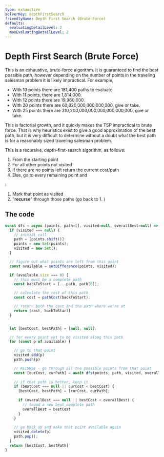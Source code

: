```yaml
---
type: exhaustive
solverKey: depthFirstSearch
friendlyName: Depth First Search (Brute Force)
defaults:
  evaluatingDetailLevel: 2
  maxEvaluatingDetailLevel: 2
---
```


# Depth First Search (Brute Force)

This is an exhaustive, brute-force algorithm. It is guaranteed to find the best possible path, however depending on the number of points in the traveling salesman problem it is likely impractical. For example, 

  - With 10 points there are 181,400 paths to evaluate. 
  - With 11 points, there are 1,814,000.
  - With 12 points there are 19,960,000.
  - With 20 points there are 60,820,000,000,000,000, give or take.
  - With 25 points there are 310,200,000,000,000,000,000,000, give or take.

This is factorial growth, and it quickly makes the TSP impractical to brute force. That is why heuristics exist to give a good approximation of the best path, but it is very difficult to determine without a doubt what the best path is for a reasonably sized traveling salesman problem.

This is a recursive, depth-first-search algorithm, as follows:

  1. From the starting point
  2. For all other points not visited
  3. If there are no points left return the current cost/path
  4. Else, go to every remaining point and

:

  1. Mark that point as visited
  2. "**recurse**" through those paths (go back to 1. )


## The code

```javascript
const dfs = async (points, path=[], visited=null, overallBest=null) => {
  if (visited === null) {
    // initial call
    path = [points.shift()]
    points = new Set(points);
    visited = new Set();
  }

  // figure out what points are left from this point
  const available = setDifference(points, visited);

  if (available.size === 0) {
    // this must be a complete path
    const backToStart = [...path, path[0]];

    // calculate the cost of this path
    const cost = pathCost(backToStart);

    // return both the cost and the path where we're at
    return [cost, backToStart] 
  }


  let [bestCost, bestPath] = [null, null];

  // for every point yet to be visited along this path
  for (const p of available) {

    // go to that point
    visited.add(p)
    path.push(p)

    // RECURSE - go through all the possible points from that point
    const [curCost, curPath] = await dfs(points, path, visited, overallBest);
    
    // if that path is better, keep it
    if (bestCost === null || curCost < bestCost) {
      [bestCost, bestPath] = [curCost, curPath];
      
      if (overallBest === null || bestCost < overallBest) {
        // found a new best complete path
        overallBest = bestCost
      }
    }
    
    // go back up and make that point available again
    visited.delete(p)
    path.pop();
  }
  return [bestCost, bestPath]
}
```
